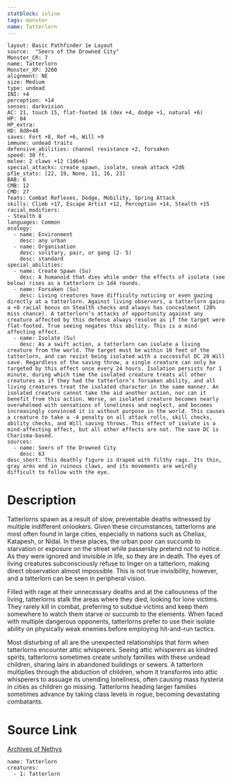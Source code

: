```yaml
---
statblock: inline
tags: monster
name: Tatterlorn
---
```

```statblock
layout: Basic Pathfinder 1e Layout
source:  "Seers of the Drowned City"
Monster_CR: 7
name: Tatterlorn
Monster_XP: 3200
alignment: NE
size: Medium
type: undead
INI: +4
perception: +14
senses: darkvision
AC: 21, touch 15, flat-footed 16 (dex +4, dodge +1, natural +6)
HP: 84
HP_extra: 
HD: 8d8+48
saves: Fort +8, Ref +6, Will +9
immune: undead traits
defensive_abilities: channel resistance +2, forsaken
speed: 30 ft.
melee: 2 claws +12 (1d6+6)
special_attacks: create spawn, isolate, sneak attack +2d6
pf1e_stats: [22, 19, None, 11, 16, 23]
BAB: 6
CMB: 12
CMD: 27
feats: Combat Reflexes, Dodge, Mobility, Spring Attack
skills: Climb +17, Escape Artist +12, Perception +14, Stealth +15
racial_modifiers:
- Stealth 8
languages: Common
ecology:
  - name: Environment
    desc: any urban
  - name: Organisation
    desc: solitary, pair, or gang (2- 5)
    desc: standard
special_abilities:
  - name: Create Spawn (Su)
    desc: A humanoid that dies while under the effects of isolate (see below) rises as a tatterlorn in 1d4 rounds.
  - name: Forsaken (Su)
    desc: Living creatures have difficulty noticing or even gazing directly at a tatterlorn. Against living observers, a tatterlorn gains a +8 racial bonus on Stealth checks and always has concealment (20% miss chance). A tatterlorn’s attacks of opportunity against any creature affected by this defense always resolve as if the target were flat-footed. True seeing negates this ability. This is a mind-affecting effect.
  - name: Isolate (Su)
    desc: As a swift action, a tatterlorn can isolate a living creature from the world. The target must be within 10 feet of the tatterlorn, and can resist being isolated with a successful DC 20 Will save. Regardless of the saving throw, a single creature can only be targeted by this effect once every 24 hours. Isolation persists for 1 minute, during which time the isolated creature treats all other creatures as if they had the tatterlorn’s forsaken ability, and all living creatures treat the isolated character in the same manner. An isolated creature cannot take the aid another action, nor can it benefit from this action. Worse, an isolated creature becomes nearly overwhelmed with sensations of loneliness and neglect, and becomes increasingly convinced it is without purpose in the world. This causes a creature to take a -4 penalty on all attack rolls, skill checks, ability checks, and Will saving throws. This effect of isolate is a mind-affecting effect, but all other effects are not. The save DC is Charisma-based.
sources:
  - name: Seers of the Drowned City
    desc: 63
desc_short: This deathly figure is draped with filthy rags. Its thin, gray arms end in ruinous claws, and its movements are weirdly difficult to follow with the eye.
```
# Description
Tatterlorns spawn as a result of slow, preventable deaths witnessed by multiple indifferent onlookers. Given these circumstances, tatterlorns are most often found in large cities, especially in nations such as Cheliax, Katapesh, or Nidal. In these places, the urban poor can succumb to starvation or exposure on the street while passersby pretend not to notice. As they were ignored and invisible in life, so they are in death. The eyes of living creatures subconsciously refuse to linger on a tatterlorn, making direct observation almost impossible. This is not true invisibility, however, and a tatterlorn can be seen in peripheral vision.

 Filled with rage at their unnecessary deaths and at the callousness of the living, tatterlorns stalk the areas where they died, looking for lone victims. They rarely kill in combat, preferring to subdue victims and keep them somewhere to watch them starve or succumb to the elements. When faced with multiple dangerous opponents, tatterlorns prefer to use their isolate ability on physically weak enemies before employing hit-and-run tactics.

 Most disturbing of all are the unexpected relationships that form when tatterlorns encounter attic whisperers. Seeing attic whisperers as kindred spirits, tatterlorns sometimes create unholy families with these undead children, sharing lairs in abandoned buildings or sewers. A tatterlorn multiplies through the abduction of children, whom it transforms into attic whisperers to assuage its unending loneliness, often causing mass hysteria in cities as children go missing. Tatterlorns heading larger families sometimes advance by taking class levels in rogue, becoming devastating combatants.
# Source Link
[Archives of Nethys](https://aonprd.com/MonsterDisplay.aspx?ItemName=Tatterlorn)
```encounter-table
name: Tatterlorn
creatures:
  - 1: Tatterlorn
```
